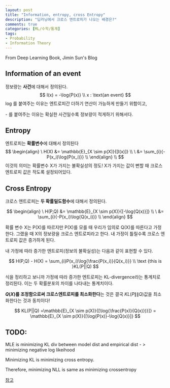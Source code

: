 ```yaml
---
layout: post
title: "Information, entropy, cross Entropy"
description: "딥러닝에서 크로스 엔트로피가 나오는 배경은?"
comments: true
categories: [ML/수학/통계]
tags: 
- Probability
- Information Theory	
---
```


From Deep Learning Book, Jimin Sun's Blog



## Information of an event

정보량는 **사건**에 대해서 정의된다.    
$$
I(x) = -\log{P(x)} \\
x : \text{an event}
$$
log 를 붙여주는 이유는 엔트로피간 더하기 연산이 가능하게 만들기 위함이고,

\- 를 붙여주는 이유는 확실한 사건일수록 정보량이 적게하기 위해서다.



## Entropy

엔트로피는 **확률변수**에 대해서 정의된다  
$$
\begin{align}
\ H(X) &= \mathbb{E}_{X \sim p(X)}{[I(x)]} \\
\ &=  \sum_{i}{-P(x_i)\log{P(x_i)}} \\
\end{align} \\
$$
이것의 의미는 확률변수 X가 가지는 불확실성의 정도! X가 가지는 값이 뻔할 때 크로스 엔트로피 값은 작도록 설정되어있다. 




## Cross Entropy

크로스 엔트로피는 **두 확률밀도함수**에 대해서 정의된다.

$$
\begin{align}
\ H(P,Q) &= \mathbb{E}_{X \sim p(X)}{[-\log{Q(x)}]} \\
\ &= \sum_{i}{-P(x_i)\log{Q(x_i)}} \\
\end{align}
$$

확률 변수 X는 P(X)를 따르지만 P(X)를 모를 때 우리가 임의로 Q(X)를 따른다고 가정한다. 그랬을 때 X의 정보량을 크로스 엔트로피라고 한다. 내 가정이 틀릴수록 크로스 엔트로피 값은 증가하게 된다.

내 가정에 따라 증가한 엔트로피(정보의 불확실성)는 다음과 같이 표현할 수 있다.


$$
H(P,Q) - H(X) = \sum_{i}P(x_i)\log{\frac{P(x_i)}{Q(x_i)}} \\
\text {this is }KL(P||Q)
$$


식을 정리하고 보니까 가정에 따라 증가한 엔트로피는 KL-divergence라는 통계치로 정리된다. 이는 두 확률분포의 차이를 나타내는 통계치이다. 

**$Q(X)$를 조정함으로써 크로스엔트로피를 최소화한다**는 것은 결국 $KL(P\|\|Q)$값을 최소화한다는 것과 동치이다!


$$
KL(P||Q) =\mathbb{E}_{X \sim p(X)}{[\log{\frac{P(x)}{Q(x)})}]}  = \mathbb{E}_{X \sim p(X)}{[\log{P(x)}-\log{Q(x)}]}
$$





## TODO:

MLE is minimizing KL div between model dist and empirical dist - > minimizing negative log likeihood

Minimizing KL is minimizing cross entropy.

Therefore, minimizing NLL is same as minimizing crossentropy

[참고](https://taeoh-kim.github.io/blog/cross-entropy의-정확한-확률적-의미/)

